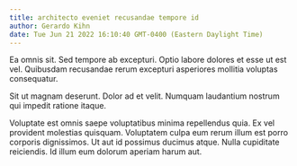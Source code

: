```yaml
---
title: architecto eveniet recusandae tempore id
author: Gerardo Kihn
date: Tue Jun 21 2022 16:10:40 GMT-0400 (Eastern Daylight Time)
---
```

Ea omnis sit. Sed tempore ab excepturi. Optio labore dolores et esse ut est vel. Quibusdam recusandae rerum excepturi asperiores mollitia voluptas consequatur.

 Sit ut magnam deserunt. Dolor ad et velit. Numquam laudantium nostrum qui impedit ratione itaque.

 Voluptate est omnis saepe voluptatibus minima repellendus quia. Ex vel provident molestias quisquam. Voluptatem culpa eum rerum illum est porro corporis dignissimos. Ut aut id possimus ducimus atque. Nulla cupiditate reiciendis. Id illum eum dolorum aperiam harum aut.